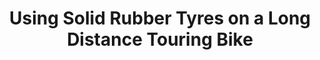---
layout: community
category: community
title: "Using Solid Rubber Tyres on a Long Distance Touring Bike"
description: "Has anyone tried using those solid rubber tires like those used in community rentals bicycles for long distance touring? Thought it will be all terrain and no need to carry tubes, pumps etc."
isTopLevel: false
isSingleLevel: false
isArticle: false
datePublished: 2022-08-01 10:11:00 +0300
dateModified: 2022-08-01 10:11:00 +0300
published: false
---